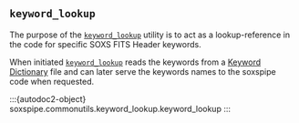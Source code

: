## `keyword_lookup`


The purpose of the [`keyword_lookup`](#soxspipe.commonutils.keyword_lookup) utility is to act as a lookup-reference in the code for specific SOXS FITS Header keywords.

When initiated [`keyword_lookup`](#soxspipe.commonutils.keyword_lookup) reads the keywords from a [Keyword Dictionary](../files/keyword_dictionary.md) file and can later serve the keywords names to the soxspipe code when requested.

:::{autodoc2-object} soxspipe.commonutils.keyword_lookup.keyword_lookup
:::
